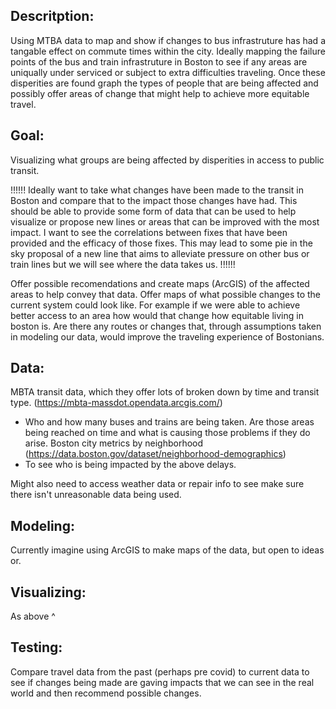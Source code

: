 Descritption:
--------------------
Using MTBA data to map and show if changes to bus infrastruture has had a tangable effect on commute times within the city.
Ideally mapping the failure points of the bus and train infrastruture in Boston to see if any areas are uniqually under serviced or subject to extra difficulties traveling.
Once these disperities are found graph the types of people that are being affected and possibly offer areas of change that might help to achieve more equitable travel.


Goal:
--------------------
Visualizing what groups are being affected by disperities in access to public transit. 

!!!!!!
Ideally want to take what changes have been made to the transit in Boston and compare that to the impact those changes have had. This should be able to provide some form of data that can be used to help visualize or propose new lines or areas that can be improved with the most impact. I want to see the correlations between fixes that have been provided and the efficacy of those fixes. This may lead to some pie in the sky proposal of a new line that aims to alleviate pressure on other bus or train lines but we will see where the data takes us.
!!!!!!


Offer possible recomendations and create maps (ArcGIS) of the affected areas to help convey that data.
Offer maps of what possible changes to the current system could look like. For example if we were able to achieve better access to an area how would that change how equitable living in boston is.
Are there any routes or changes that, through assumptions taken in modeling our data, would improve the traveling experience of Bostonians.

Data:
--------------------
MBTA transit data, which they offer lots of broken down by time and transit type. (https://mbta-massdot.opendata.arcgis.com/)
- Who and how many buses and trains are being taken. Are those areas being reached on time and what is causing those problems if they do arise. 
Boston city metrics by neighborhood (https://data.boston.gov/dataset/neighborhood-demographics) 
- To see who is being impacted by the above delays.

Might also need to access weather data or repair info to see make sure there isn't unreasonable data being used.

Modeling:
--------------------
Currently imagine using ArcGIS to make maps of the data, but open to ideas or.


Visualizing:
--------------------
As above ^

Testing:
--------------------
Compare travel data from the past (perhaps pre covid) to  current data to see if changes being made are gaving impacts that we can see in the real world and then recommend possible changes.
